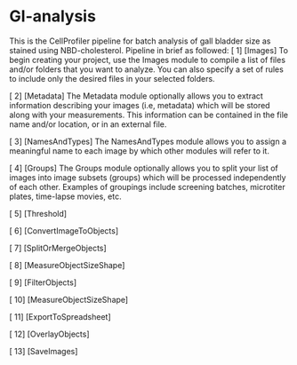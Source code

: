 # GI-analysis
This is the CellProfiler pipeline for batch analysis of gall bladder size as stained using NBD-cholesterol.
Pipeline in brief as followed:
[   1] [Images]
  To begin creating your project, use the Images module to compile a list of files and/or folders that you want to analyze. You can also specify a set of rules to include only the desired files in your selected folders.

[   2] [Metadata]
  The Metadata module optionally allows you to extract information describing your images (i.e, metadata) which will be stored along with your measurements. This information can be contained in the file name and/or location, or in an external file.

[   3] [NamesAndTypes]
  The NamesAndTypes module allows you to assign a meaningful name to each image by which other modules will refer to it.

[   4] [Groups]
  The Groups module optionally allows you to split your list of images into image subsets (groups) which will be processed independently of each other. Examples of groupings include screening batches, microtiter plates, time-lapse movies, etc.

[   5] [Threshold]

[   6] [ConvertImageToObjects]

[   7] [SplitOrMergeObjects]

[   8] [MeasureObjectSizeShape]

[   9] [FilterObjects]

[  10] [MeasureObjectSizeShape]

[  11] [ExportToSpreadsheet]

[  12] [OverlayObjects]

[  13] [SaveImages]
